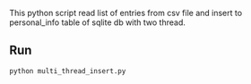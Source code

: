 This python script read list of entries from csv file and insert to personal_info table of sqlite db with two thread.

## Run
```
python multi_thread_insert.py
```